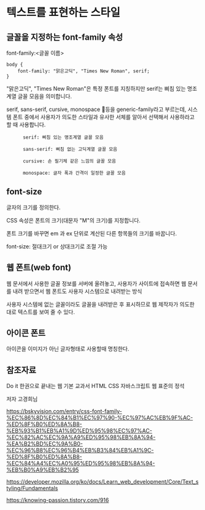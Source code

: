 텍스트를 표현하는 스타일
===



글꼴을 지정하는 font-family 속성
---

font-family:<글꼴 이름>

    body {
        font-family: "맑은고딕", "Times New Roman", serif;
    }

"맑은고딕", "Times New Roman"은 특정 폰트를 지칭하지만 serif는 삐침 있는 명조계열 글꼴 모음을 의미합니다. 

serif, sans-serif, cursive, monospace 등을 generic-family라고 부르는데, 시스템 폰트 중에서 사용자가 의도한 스타일과 유사한 서체를 알아서 선택해서 사용하라고 할 때 사용합니다. 


          serif: 삐침 있는 명조계열 글꼴 모음
          
          sans-serif: 삐침 없는 고딕계열 글꼴 모음
          
          cursive: 손 필기체 같은 느낌의 글꼴 모음
          
          monospace: 글자 폭과 간격이 일정한 글꼴 모음

font-size
---

 글자의 크기를 정의한다.

 CSS 속성은 폰트의 크기(대문자 "M"의 크기)를 지정합니다.
 
 폰트 크기를 바꾸면 em 과 ex <length> 단위로 계산된 다른 항목들의 크기를 바꿉니다.

font-size: 절대크기 or 상대크기로 조절 가능




웹 폰트(web font)
--

웹 문서에서 사용한 글꼴 정보를 서버에 올려놓고, 사용자가 사이트에 접속하면 웹 문서를 내려 받으면서 웹 폰트도 사용자 시스템으로 내려받는 방식

사용자 시스템에 없는 글꼴이라도 글꼴을 내려받은 후 표시하므로 웹 제작자가 의도한 대로 텍스트를 보여 줄 수 있다.

아이콘 폰트
--

아이콘을 이미지가 아닌 글자형태로 사용할때 명칭한다.



참조자료
--


Do it 한권으로 끝내는 웹 기본 교과서 HTML CSS 자바스크립트  웹 표준의 정석

저자 고경희님  

https://bskyvision.com/entry/css-font-family-%EC%86%8D%EC%84%B1%EC%97%90-%EC%97%AC%EB%9F%AC-%ED%8F%B0%ED%8A%B8-%EB%93%B1%EB%A1%9D%ED%95%98%EC%97%AC-%EC%82%AC%EC%9A%A9%ED%95%98%EB%8A%94-%EA%B2%BD%EC%9A%B0-%EC%96%B8%EC%96%B4%EB%B3%84%EB%A1%9C-%ED%8F%B0%ED%8A%B8-%EC%84%A4%EC%A0%95%ED%95%98%EB%8A%94-%EB%B0%A9%EB%B2%95

https://developer.mozilla.org/ko/docs/Learn_web_development/Core/Text_styling/Fundamentals


https://knowing-passion.tistory.com/916
